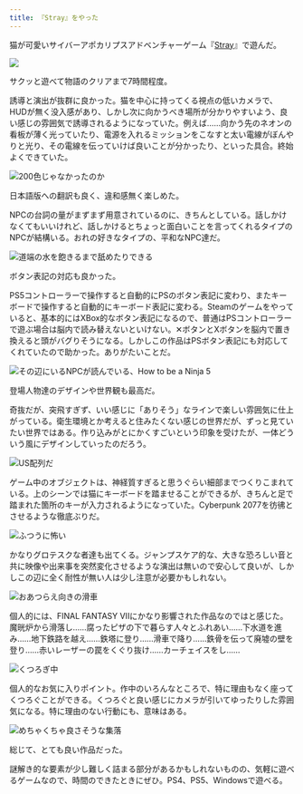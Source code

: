 ```yaml
---
title: 『Stray』をやった
---
```

猫が可愛いサイバーアポカリプスアドベンチャーゲーム『[Stray](https://store.steampowered.com/app/1332010/Stray/?l=japanese)』で遊んだ。

![](https://lh4.googleusercontent.com/hvWKd_kawKus_dfTnAPFNgpSDYmhn-OVmABRLe1Tzd7n9u_yu0PuPbiWjoTpgT5icwEMXsujZcuaQsYpQbxxqTbQXw2quv47q7rCd8w_7kOU_zae5LgvLtTjYRdP2SM4-NuwHFovPAMIc0IVbeZifjivAngnlt0BW6T8edAyO3nQDulwFcDYOiiCeFxpqw)

サクッと遊べて物語のクリアまで7時間程度。

誘導と演出が抜群に良かった。猫を中心に持ってくる視点の低いカメラで、HUDが無く没入感があり、しかし次に向かうべき場所が分かりやすいよう、良い感じの雰囲気で誘導されるようになっていた。例えば……向かう先のネオンの看板が薄く光っていたり、電源を入れるミッションをこなすと太い電線がぼんやりと光り、その電線を伝っていけば良いことが分かったり、といった具合。終始よくできていた。

![](https://lh5.googleusercontent.com/U0e-tECipj2XqaMyDl4-yOnSSwPkrrqnwOkfOzSXCj2ZvRdJThWO-KdDlmSceYsfJRZPzFpC7fJ6TrnwYLY8kVBpKgLCBKpv-K9AzFjA23xEYFeq3SpSb6UH9iSpr57nl5Qw4s8wd7GFdUyS-rWbA-b1-LXiV6yoMyw0duhYtQwcByI_p3s61L2wqm8n1g "200色じゃなかったのか")

日本語版への翻訳も良く、違和感無く楽しめた。

NPCの台詞の量がまずまず用意されているのに、きちんとしている。話しかけなくてもいいけれど、話しかけるとちょっと面白いことを言ってくれるタイプのNPCが結構いる。おれの好きなタイプの、平和なNPC達だ。

![](https://lh6.googleusercontent.com/Mn6MStho7XhEqiHEABY8waUvXfLO17acBK1ZsnhZd0CaVj0Mt9bz3ZMcLP8DCQTvZDjumaQ4h4CKFqOY-C8JSNltya5zhWkuVZtA_z3khCm2G3Hh4pxsw5eGzKReazEttqv1fdcoUwoI0E7kPXSKnwZ4ZNRZdYDYmjWLrGGWfWjphl0cF6kjFUzlcaKpcQ "道端の水を飽きるまで舐めたりできる")

ボタン表記の対応も良かった。

PS5コントローラーで操作すると自動的にPSのボタン表記に変わり、またキーボードで操作すると自動的にキーボード表記に変わる。Steamのゲームをやっていると、基本的にはXBox的なボタン表記になるので、普通はPSコントローラーで遊ぶ場合は脳内で読み替えないといけない。✕ボタンとXボタンを脳内で置き換えると頭がバグりそうになる。しかしこの作品はPSボタン表記にも対応してくれていたので助かった。ありがたいことだ。

![](https://lh5.googleusercontent.com/M6bjeiEHDlt_qeGVfbB8jUe2ai2jCQI3-4X6omZVJ1lJHkLyLuKJSPfQVTm88TgeUGORcmWk7xI0EUkJHw2V8u2KE9LEtvrcYTfmYDsYhXlaqkWMqlBvDGNPgxfzevJ_OgcXwgSuDx8Pak-zJOP7I8xicGjAi0lXdnf4OVCExOhSvziyd0kckqVOgp26vw "その辺にいるNPCが読んでいる、How to be a Ninja 5")

登場人物達のデザインや世界観も最高だ。

奇抜だが、突飛すぎず、いい感じに「ありそう」なラインで楽しい雰囲気に仕上がっている。衛生環境とか考えると住みたくない感じの世界だが、ずっと見ていたい世界ではある。作り込みがとにかくすごいという印象を受けたが、一体どういう風にデザインしていったのだろう。

![](https://lh3.googleusercontent.com/22tIH-hI9soNF3pt8SKVPqYY1zx9s8vXtfVBnchczinpXa0HQcTnUNcx0S2weinYi9SLQFn6ngNNf-ftfEbq3beuOJkE_xmbJG-DffMfZlxLz8RrXXnRNfWSd6MT6vcCqzKGtbqPfDJoZ12Wz37HxZR3cmlUkAmeLGzVXJ0ZBKu-c1PMj9W9DiAhUbODgQ "US配列だ")

ゲーム中のオブジェクトは、神経質すぎると思うぐらい細部までつくりこまれている。上のシーンでは猫にキーボードを踏ませることができるが、きちんと足で踏まれた箇所のキーが入力されるようになっていた。Cyberpunk 2077を彷彿とさせるような徹底ぶりだ。

![](https://lh6.googleusercontent.com/HiV6Pyqsng5YTa1XR2yrcHwG8vPUwoFwhhEUpCSQUFzxGyt2ylIbkkoEdoHbQ3jgBFFZoRS8tZFKFUVzPEQTasAXRxH0aaBhb9jdVvxbjm9Aa41UoFYLjmT5Lb1Gb3PEZ7NPgi9Lea6D2H3CRn8YFHmBYKZiYkaBsHkioAp3DuMb4bTNnti6KRHSrPRuEg "ふつうに怖い")

かなりグロテスクな者達も出てくる。ジャンプスケア的な、大きな恐ろしい音と共に映像や出来事を突然変化させるような演出は無いので安心して良いが、しかしこの辺に全く耐性が無い人は少し注意が必要かもしれない。

![](https://lh3.googleusercontent.com/XWy_8SKXmOic-RSkjHiXOGUIrp0dOb5CkqWaz_f6ANgmef242apTmTUZsUoLi51GhG7KNaQ8XBj5RkW7sNXGAdQ73FNHJSCGcMeKeYQMakrKBnBbuVyNWorLgrfJReeSkiNpMYZ7qTqjxh10K2kMxMPXZan_2_sQ908KxAV33BHkvEoUcE6wiV2UxMiyRw "おあつらえ向きの滑車")

個人的には、FINAL FANTASY VIIにかなり影響された作品なのではと感じた。魔晄炉から滑落し……腐ったピザの下で暮らす人々とふれあい……下水道を進み……地下鉄路を越え……鉄塔に登り……滑車で降り……鉄骨を伝って廃墟の壁を登り……赤いレーザーの罠をくぐり抜け……カーチェイスをし……

![](https://lh3.googleusercontent.com/oGwnWX96lC1gAWYz0gn7a-hgNcDzelTmOTcnK3U2145GnKuwKwUWkofhJ5-YTG7V5osivPvz23n2M6K-QicHaeyEn70RDrOtPxTlIf8nl1xWI9kFfJ39pWranuOg9JqYPimA7cB8ytbgYob-mWNA3PuGZrFzzJA6VtSdqi-TfignFbTN7nN3yuQDBVnnYA "くつろぎ中")

個人的なお気に入りポイント。作中のいろんなところで、特に理由もなく座ってくつろぐことができる。くつろぐと良い感じにカメラが引いてゆったりした雰囲気になる。特に理由のない行動にも、意味はある。

![](https://lh6.googleusercontent.com/JCak-BRyD__h-DbrLECZE9EZ7r61Wg506CgydHI3Pf-lg6jG5BCon1zZEButRlr3iSxxIDknhvPyUrgQ8c7YermtBBxcIaGDrCIqu8G4Nn_bWJfIdyi67_hyLz_gsPEcShNVR4oH-QWYJqIn86WxF_3v7IEM_BPmHsFmpvjEXZrpUBWL0LHd_kNHZGcbJQ "めちゃくちゃ良さそうな集落")

総じて、とても良い作品だった。

謎解き的な要素が少し難しく詰まる部分があるかもしれないものの、気軽に遊べるゲームなので、時間のできたときにぜひ。PS4、PS5、Windowsで遊べる。
